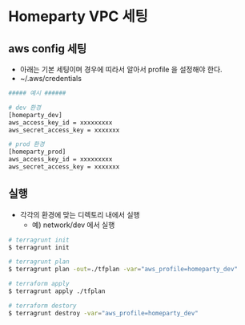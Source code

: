 # Homeparty VPC 세팅

## aws config 세팅
* 아래는 기본 세팅이며 경우에 띠라서 알아서 profile 을 설정해야 한다.
* ~/.aws/credentials

```bash
##### 예시 ######

# dev 환경
[homeparty_dev]
aws_access_key_id = xxxxxxxxx
aws_secret_access_key = xxxxxxx

# prod 환경
[homeparty_prod]
aws_access_key_id = xxxxxxxxx
aws_secret_access_key = xxxxxxx
```

## 실행
* 각각의 환경에 맞는 디렉토리 내에서 실행
  * 예) network/dev 에서 실행

```sh
# terragrunt init
$ terragrunt init

# terragrunt plan
$ terragrunt plan -out=./tfplan -var="aws_profile=homeparty_dev"

# terraform apply
$ terragrunt apply ./tfplan

# terraform destory
$ terragrunt destroy -var="aws_profile=homeparty_dev"
```